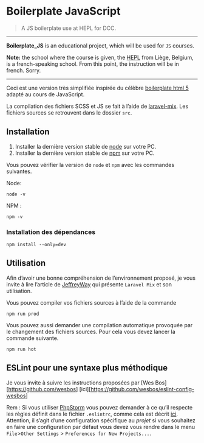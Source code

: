 # Boilerplate JavaScript
> A JS boilerplate use at HEPL for DCC.

* * *

**Boilerplate_JS** is an educational project, which will be used for `JS` courses.

**Note:** the school where the course is given, the [HEPL](http://www.provincedeliege.be/hauteecole) from Liège, Belgium, is a french-speaking school. From this point, the instruction will be in french. Sorry.

* * *
Ceci est une version très simplifiée inspirée du célèbre [boilerplate html 5](https://html5boilerplate.com/) adapté au cours de JavaScript.

La compilation des fichiers SCSS et JS se fait à l’aide de [laravel-mix](https://laravel-mix.com/). Les fichiers sources se retrouvent dans le dossier `src`.


## Installation 
1. Installer la dernière version stable de [node](https://nodejs.org/en/download/) sur votre PC.
1. Installer la dernière version stable de [npm](https://www.npmjs.com/get-npm) sur votre PC.

Vous pouvez vérifier la version de `node` et `npm` avec les commandes suivantes. 

Node: 
```
node -v
```
NPM :
```
npm -v
```


### Installation des dépendances
```
npm install --only=dev
```

## Utilisation
Afin d’avoir une bonne compréhension de l’environnement proposé, je vous invite à lire l’article de [JeffreyWay](https://github.com/JeffreyWay/laravel-mix/blob/master/docs/installation.md) qui présente `Laravel Mix` et son utilisation. 

Vous pouvez compiler vos fichiers sources à l’aide de la commande 
```
npm run prod
```
Vous pouvez aussi demander une compilation automatique provoquée par le changement des fichiers sources. 
Pour cela vous devez lancer la commande suivante.

```
npm run hot
```

## ESLint pour une syntaxe plus méthodique
Je vous invite à suivre les instructions proposées par [Wes Bos][https://github.com/wesbos] [ici][https://github.com/wesbos/eslint-config-wesbos]


Rem : Si vous utiliser [PhpStorm](https://www.jetbrains.com/phpstorm/) vous pouvez demander à ce qu’il respecte les règles définit dans le fichier `.eslintrc`, comme cela est décrit [ici](https://www.jetbrains.com/help/idea/eslint.html). Attention, il s’agit d’une configuration spécifique au _projet_ si vous souhaitez en faire une configuration par défaut vous devez vous rendre dans le menu `File`>`Other Settings` > `Preferences for New Projects...`. 

 



